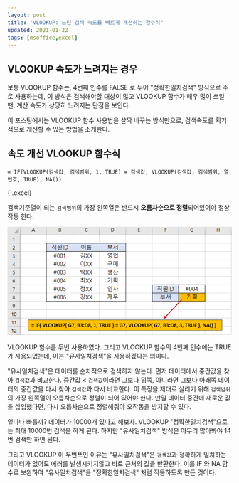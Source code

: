 ```yaml
---
layout: post
title: "VLOOKUP: 느린 검색 속도를 빠르게 개선하는 함수식"
updated: 2021-01-22
tags: [msoffice,excel]
---
```


## VLOOKUP 속도가 느려지는 경우

보통 VLOOKUP 함수는, 4번째 인수를 FALSE 로 두어 "정확한일치검색" 방식으로 주로 사용하는데, 이 방식은 검색해야할 대상이 많고 VLOOKUP 함수가 매우 많이 쓰일 땐, 계산 속도가 상당히 느려지는 단점을 보인다.

이 포스팅에서는 VLOOKUP 함수 사용법을 살짝 바꾸는 방식만으로, 검색속도를 획기적으로 개선할 수 있는 방법을 소개한다.

## 속도 개선 VLOOKUP 함수식

```excel
= IF(VLOOKUP(검색값, 검색범위, 1, TRUE) = 검색값, VLOOKUP(검색값, 검색범위, 열번호, TRUE), NA())
```
{:.excel}

검색기준열이 되는 `검색범위`의 가장 왼쪽열은 반드시 **오름차순으로 정렬**되어있어야 정상작동 한다.

![그림00](/img/msoffice/excel-4403-01-01-00.png)

VLOOKUP 함수를 두번 사용하였다. 그리고 VLOOKUP 함수의 4번째 인수에는 TRUE 가 사용되었는데, 이는 "유사일치검색"을 사용하겠다는 의미다.

"유사일치검색"은 데이터를 순차적으로 검색하지 않는다. 먼저 데이터에서 중간값을 찾아 `검색값`과 비교한다. 중간값 < `검색값`이라면 그보다 위쪽, 아니라면 그보다 아래쪽 데이터의 중간값을 다시 찾아 `검색값`과 다시 비교한다. 이 특징을 제대로 살리기 위해 `검색범위`의 가장 왼쪽열이 오름차순으로 정렬이 되어 있어야 한다. 만일 데이터 중간에 새로운 값을 삽입했다면, 다시 오름차순으로 정렬해줘야 오작동을 방지할 수 있다.

얼마나 빠를까? 데이터가 10000개 있다고 해보자. VLOOKUP "정확한일치검색"으로는 최대 10000번 검색을 하게 된다. 하지만 "유사일치검색" 방식은 아무리 많아봐야 14번 검색만 하면 된다.

그리고 VLOOKUP 이 두번쓰인 이유는 "유사일치검색"은 `검색값`과 정확하게 일치하는 데이터가 없어도 에러를 발생시키지않고 바로 근처의 값을 반환한다. 이를 IF 와 NA 함수로 보완하여 "유사일치검색"을 "정확한일치검색" 처럼 작동하도록 만든 것이다.